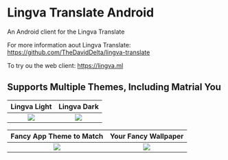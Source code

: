 # Lingva Translate Android
 An Android client for the Lingva Translate

For more information aout Lingva Translate:
https://github.com/TheDavidDelta/lingva-translate

To try ou the web client:
https://lingva.ml

## Supports Multiple Themes, Including Matrial You
Lingva Light | Lingva Dark
:-------------------------:|:-------------------------:
![](https://user-images.githubusercontent.com/27980758/146686858-83aed651-465a-470d-8c1d-49f820a91fcd.jpg)  |  ![](https://user-images.githubusercontent.com/27980758/146686859-5c55c61a-7154-4999-9ae7-026ceb36bf2a.jpg)

Fancy App Theme to Match | Your Fancy Wallpaper
:-------------------------:|:-------------------------:
![](https://user-images.githubusercontent.com/27980758/146686706-d1c1f6f7-0c03-4037-a6c3-cd9e40940165.jpeg)  |  ![](https://user-images.githubusercontent.com/27980758/146686707-c84476ac-c9e7-43f8-82d2-2bf22b680ea2.jpeg)
